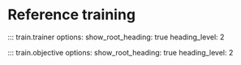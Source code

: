 # Reference training

::: train.trainer
    options:
      show_root_heading: true
      heading_level: 2

::: train.objective
    options:
      show_root_heading: true
      heading_level: 2
